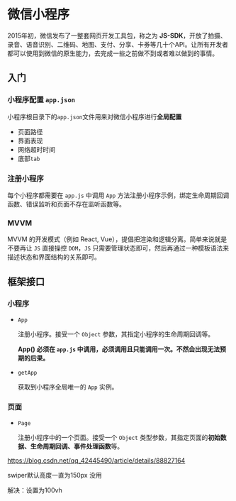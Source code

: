 # 微信小程序

2015年初，微信发布了一整套网页开发工具包，称之为 **JS-SDK**，开放了拍摄、录音、语音识别、二维码、地图、支付、分享、卡券等几十个API。让所有开发者都可以使用到微信的原生能力，去完成一些之前做不到或者难以做到的事情。

## 入门

### 小程序配置 `app.json`

小程序根目录下的`app.json`文件用来对微信小程序进行**全局配置**

* 页面路径
* 界面表现
* 网络超时时间
* 底部`tab`

### 注册小程序

每个小程序都需要在 `app.js` 中调用 `App` 方法注册小程序示例，绑定生命周期回调函数、错误监听和页面不存在监听函数等。

### MVVM

 MVVM 的开发模式（例如 React, Vue），提倡把渲染和逻辑分离。简单来说就是不要再让 `JS` 直接操控 `DOM`，`JS` 只需要管理状态即可，然后再通过一种模板语法来描述状态和界面结构的关系即可。



## 框架接口

### 小程序

* `App`

  注册小程序。接受一个 `Object` 参数，其指定小程序的生命周期回调等。

  **App() 必须在 `app.js` 中调用，必须调用且只能调用一次。不然会出现无法预期的后果。**

* `getApp`

  获取到小程序全局唯一的 `App` 实例。

### 页面

* `Page`

  注册小程序中的一个页面。接受一个 `Object` 类型参数，其指定页面的**初始数据、生命周期回调、事件处理函数**等。

https://blog.csdn.net/qq_42445490/article/details/88827164

swiper默认高度一直为150px 没用

解决：设置为100vh